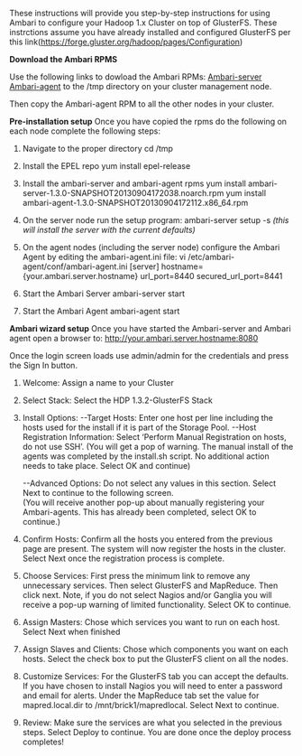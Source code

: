 These instructions will provide you step-by-step instructions for using Ambari to configure your Hadoop 1.x Cluster on top of GlusterFS.
These instrctions assume you have already installed and configured GlusterFS per this link(https://forge.gluster.org/hadoop/pages/Configuration)

**Download the Ambari RPMS**

Use the following links to dowload the Ambari RPMs:
[Ambari-server](https://s3-us-west-1.amazonaws.com/rhbd/glusterfs-ambari/ambari-server-1.3.0-SNAPSHOT20130904172038.noarch.rpm)
[Ambari-agent](https://s3-us-west-1.amazonaws.com/rhbd/glusterfs-ambari/ambari-agent-1.3.0-SNAPSHOT20130904172112.x86_64.rpm) 
to the /tmp directory on your cluster management node.

Then copy the Ambari-agent RPM to all the other nodes in your cluster.

**Pre-installation setup**
Once you have copied the rpms do the following on each node complete the following steps:

1. Navigate to the proper directory
    cd /tmp

2. Install the EPEL repo
    yum install epel-release

3. Install the ambari-server and ambari-agent rpms
    yum install ambari-server-1.3.0-SNAPSHOT20130904172038.noarch.rpm
    yum install ambari-agent-1.3.0-SNAPSHOT20130904172112.x86_64.rpm

4. On the server node run the setup program:
    ambari-server setup -s _(this will install the server with the current defaults)_

5. On the agent nodes (including the server node) configure the Ambari Agent by editing the ambari-agent.ini file:
   vi  /etc/ambari-agent/conf/ambari-agent.ini
          [server]
          hostname={your.ambari.server.hostname}
          url_port=8440
          secured_url_port=8441

6. Start the Ambari Server
    ambari-server start

7. Start the Ambari Agent
    ambari-agent start

**Ambari wizard setup**
Once you have started the Ambari-server and Ambari agent open a browser to:
http://your.ambari.server.hostname:8080

Once the login screen loads use admin/admin for the credentials and press the Sign In button.

1. Welcome: Assign a name to your Cluster
2. Select Stack: Select the HDP 1.3.2-GlusterFS Stack
3. Install Options: 
	--Target Hosts: Enter one host per line including the hosts used for the install if it is part of the Storage Pool. 
	--Host Registration Information: Select ‘Perform 	Manual Registration on hosts, do not use SSH’.
	(You will get a pop of warning. The manual install of the agents was completed by the install.sh script.  No additional action needs to take place.  Select OK and continue)

	--Advanced Options: Do not select any values in this section. 
          Select Next to continue to the following screen.  
          (You will receive another pop-up about manually registering 
          your Ambari-agents.  This has already been completed, select OK
          to continue.)

4. Confirm Hosts: Confirm all the hosts you entered from the previous page are present. The system will now register the hosts in the cluster.  Select Next once the registration process is complete.

5. Choose Services: First press the minimum link to remove any unnecessary services. Then select GlusterFS and MapReduce.  Then click next.  Note, if you do not select Nagios and/or Ganglia you will receive a pop-up warning of limited functionality.  Select OK to continue.

6. Assign Masters: Chose which services you want to run on each host.  Select Next when finished

7. Assign Slaves and Clients: Chose which components you want on each hosts. Select the check box to put the GlusterFS client on all the nodes.

8. Customize Services: For the GlusterFS tab you can accept the defaults. If you have chosen to install Nagios you will need to enter a password and email for alerts.  Under the MapReduce tab set the value for mapred.local.dir to /mnt/brick1/mapredlocal.  Select Next to continue.

9. Review: Make sure the services are what you selected in the previous steps. Select Deploy to continue.  You are done once the deploy process completes!